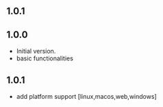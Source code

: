 ## 1.0.1

## 1.0.0
* Initial version.
* basic functionalities 

## 1.0.1
* add platform support [linux,macos,web,windows]
